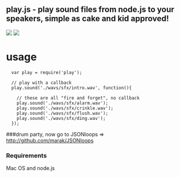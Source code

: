 ## play.js - play sound files from node.js to your speakers, simple as cake and kid approved!
<img src = "http://i.imgur.com/FLLGe.png" border = "0"/>
<img src = "http://imgur.com/KRkGO.png" border = "0"/>

# usage

      var play = require('play');

      // play with a callback
      play.sound('./wavs/sfx/intro.wav', function(){
  
        // these are all "fire and forget", no callback
        play.sound('./wavs/sfx/alarm.wav');
        play.sound('./wavs/sfx/crinkle.wav');
        play.sound('./wavs/sfx/flush.wav');
        play.sound('./wavs/sfx/ding.wav');
      });

###drum party, now go to JSONloops => <a href = "http://github.com/marak/JSONloops">http://github.com/marak/JSONloops</a>

### Requirements

Mac OS and node.js

                        